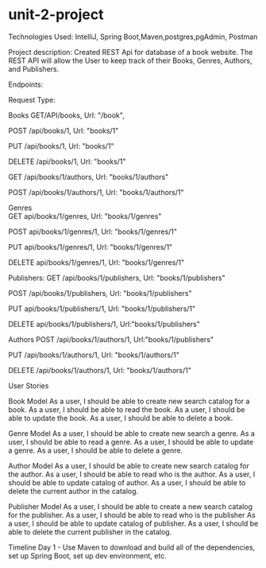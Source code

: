 # unit-2-project

Technologies Used: IntelliJ, Spring Boot,Maven,postgres,pgAdmin, Postman 

Project description: Created REST Api for database of a book website. The REST API will allow the User to keep track of their Books, Genres, Authors, and  Publishers.

Endpoints: 

Request Type:



Books
GET/API/books, Url: "/book", 

POST /api/books/1, Url: "books/1"

PUT /api/books/1, Url: "books/1"

DELETE /api/books/1, Url: "books/1"

GET /api/books/1/authors, Url: "books/1/authors"

POST /api/books/1/authors/1, Url: "books/1/authors/1"

Genres  
GET api/books/1/genres, Url: "books/1/genres"

POST api/books/1/genres/1, Url: "books/1/genres/1"

PUT api/books/1/genres/1, Url: "books/1/genres/1"

DELETE api/books/1/genres/1, Url: "books/1/genres/1"






Publishers:
GET /api/books/1/publishers,  Url: "books/1/publishers"

POST /api/books/1/publishers, Url: "books/1/publishers"

PUT api/books/1/publishers/1, Url: "books/1/publishers/1"

DELETE api/books/1/publishers/1, Url:"books/1/publishers"






Authors
POST /api/books/1/authors/1,  Url:"books/1/publishers"

PUT /api/books/1/authors/1, Url: "books/1/authors/1"

DELETE /api/books/1/authors/1, Url: "books/1/authors/1"



User Stories


Book Model
As a user, I should be able to create new search catalog for a book.
As a user, I should be able to read the book.
As a user, I should be able to update the book.
As a user, I should be able to delete a book.




Genre Model
As a user, I should be able to create new search a genre.
As a user, I should be able to read a genre.
As a user, I should be able to update a genre.
As a user, I should be able to delete a genre.




Author Model
As a user, I should be able to create new search catalog for the author.
As a user, I should be able to read who is the author.
As a user, I should be able to update catalog of author.
As a user, I should be able to delete the current author in the catalog.




Publisher Model
As a user, I should be able to create a new search catalog for the publisher.
As a user, I should be able to read who is the publisher
As a user, I should be able to update catalog of publisher.
As a user, I should be able to delete the current publisher in the catalog.


Timeline 
Day 1 - Use Maven to download and build all of the dependencies, set up Spring Boot, set up dev environment, etc.
